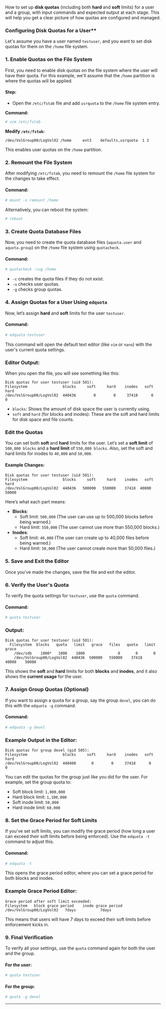 How to set up **disk quotas** (including both **hard** and **soft** limits) for a user and a group, with input commands and expected output at each stage. This will help you get a clear picture of how quotas are configured and managed.

###  Configuring Disk Quotas for a User**

Let's assume you have a user named `testuser`, and you want to set disk quotas for them on the `/home` file system.

### **1. Enable Quotas on the File System**

First, you need to enable disk quotas on the file system where the user will have their quota. For this example, we'll assume that the `/home` partition is where the quotas will be applied.

#### Step:
- Open the `/etc/fstab` file and add `usrquota` to the `/home` file system entry.

**Command:**
```bash
# vim /etc/fstab
```

**Modify `/etc/fstab`:**
```plaintext
/dev/VolGroup00/LogVol02 /home     ext3    defaults,usrquota  1 2
```

This enables user quotas on the `/home` partition.

### **2. Remount the File System**

After modifying `/etc/fstab`, you need to remount the `/home` file system for the changes to take effect.

#### Command:
```bash
# mount -o remount /home
```

Alternatively, you can reboot the system:
```bash
# reboot
```

### **3. Create Quota Database Files**

Now, you need to create the quota database files (`aquota.user` and `aquota.group`) on the `/home` file system using `quotacheck`.

#### Command:
```bash
# quotacheck -cug /home
```

- `-c` creates the quota files if they do not exist.
- `-u` checks user quotas.
- `-g` checks group quotas.

### **4. Assign Quotas for a User Using `edquota`**

Now, let’s assign **hard** and **soft** limits for the user `testuser`.

#### Command:
```bash
# edquota testuser
```

This command will open the default text editor (like `vim` or `nano`) with the user's current quota settings.

### **Editor Output:**

When you open the file, you will see something like this:

```plaintext
Disk quotas for user testuser (uid 501):
Filesystem                blocks     soft     hard    inodes   soft   hard
/dev/VolGroup00/LogVol02  440436        0        0     37418      0      0
```

- `blocks`: Shows the amount of disk space the user is currently using.
- `soft` and `hard` (for blocks and inodes): These are the soft and hard limits for disk space and file counts.

### **Edit the Quotas**

You can set both **soft** and **hard** limits for the user. Let’s set a **soft limit** of `500,000 blocks` and a **hard limit** of `550,000 blocks`. Also, set the soft and hard limits for inodes to `40,000` and `50,000`.

#### Example Changes:

```plaintext
Disk quotas for user testuser (uid 501):
Filesystem                blocks     soft     hard    inodes   soft   hard
/dev/VolGroup00/LogVol02  440436   500000   550000    37418  40000  50000
```

Here’s what each part means:
- **Blocks**:
  - Soft limit: `500,000` (The user can use up to 500,000 blocks before being warned.)
  - Hard limit: `550,000` (The user cannot use more than 550,000 blocks.)
- **Inodes**:
  - Soft limit: `40,000` (The user can create up to 40,000 files before being warned.)
  - Hard limit: `50,000` (The user cannot create more than 50,000 files.)

### **5. Save and Exit the Editor**

Once you've made the changes, save the file and exit the editor.

### **6. Verify the User's Quota**

To verify the quota settings for `testuser`, use the `quota` command.

#### Command:
```bash
# quota testuser
```

### **Output:**
```plaintext
Disk quotas for user testuser (uid 501):
  Filesystem  blocks   quota   limit   grace   files   quota   limit   grace
    /dev/sdb    1000*   1000    1000               0       0       0
    /dev/VolGroup00/LogVol02  440436  500000   550000    37418    40000    50000
```

This shows the **soft** and **hard** limits for both **blocks** and **inodes**, and it also shows the **current usage** for the user.

### **7. Assign Group Quotas (Optional)**

If you want to assign a quota for a group, say the group `devel`, you can do this with the `edquota -g` command.

#### Command:
```bash
# edquota -g devel
```

### **Example Output in the Editor:**
```plaintext
Disk quotas for group devel (gid 505):
Filesystem                blocks     soft     hard    inodes   soft   hard
/dev/VolGroup00/LogVol02  440400       0        0     37418      0      0
```

You can edit the quotas for the group just like you did for the user. For example, set the group quota to:
- Soft block limit: `1,000,000`
- Hard block limit: `1,100,000`
- Soft inode limit: `50,000`
- Hard inode limit: `60,000`

### **8. Set the Grace Period for Soft Limits**

If you’ve set soft limits, you can modify the grace period (how long a user can exceed their soft limits before being enforced). Use the `edquota -t` command to adjust this.

#### Command:
```bash
# edquota -t
```

This opens the grace period editor, where you can set a grace period for both blocks and inodes.

### **Example Grace Period Editor:**
```plaintext
Grace period after soft limit exceeded:
Filesystem   block grace period    inode grace period
/dev/VolGroup00/LogVol02   7days           7days
```

This means that users will have 7 days to exceed their soft limits before enforcement kicks in.

### **9. Final Verification**

To verify all your settings, use the `quota` command again for both the user and the group.

#### For the user:
```bash
# quota testuser
```

#### For the group:
```bash
# quota -g devel
```

---
